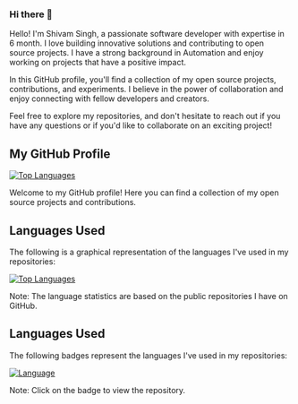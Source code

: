 ### Hi there 👋

<!--
**shivamknoldus1869/shivamknoldus1869** is a ✨ _special_ ✨ repository because its `README.md` (this file) appears on your GitHub profile.

Here are some ideas to get you started:

- 🔭 I’m currently working on ...
- 🌱 I’m currently learning ...
- 👯 I’m looking to collaborate on ...
- 🤔 I’m looking for help with ...
- 💬 Ask me about ...
- 📫 How to reach me: ...
- 😄 Pronouns: ...
- ⚡ Fun fact: ...
-->
 
Hello! I'm Shivam Singh, a passionate software developer with expertise in 6 month. I love building innovative solutions and contributing to open source projects. I have a strong background in Automation and enjoy working on projects that have a positive impact.

In this GitHub profile, you'll find a collection of my open source projects, contributions, and experiments. I believe in the power of collaboration and enjoy connecting with fellow developers and creators.

Feel free to explore my repositories, and don't hesitate to reach out if you have any questions or if you'd like to collaborate on an exciting project!

## My GitHub Profile

[![Top Languages](https://github-readme-stats.vercel.app/api/top-langs/?username=shivamknoldus1869&layout=compact&hide_border=true&langs_count=8&theme=dracula)](https://github.com/shivamknoldus1869)

Welcome to my GitHub profile! Here you can find a collection of my open source projects and contributions.

## Languages Used

The following is a graphical representation of the languages I've used in my repositories:

[![Top Languages](https://github-readme-stats.vercel.app/api/top-langs/?username=shivamknoldus1869&langs_count=6&layout=compact&hide_border=true&theme=dracula)](https://github.com/shivamknoldus1869)

Note: The language statistics are based on the public repositories I have on GitHub.
## Languages Used

The following badges represent the languages I've used in my repositories:

[![Language](https://img.shields.io/github/languages/top/shivamknoldus1869/GatlingInMaven?color=blue&style=for-the-badge)](https://github.com/shivamknoldus1869)

Note: Click on the badge to view the repository.

